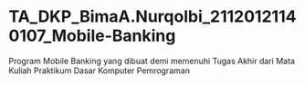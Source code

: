 # TA_DKP_BimaA.Nurqolbi_21120121140107_Mobile-Banking
Program Mobile Banking yang dibuat demi memenuhi Tugas Akhir dari Mata Kuliah Praktikum Dasar Komputer Pemrograman
